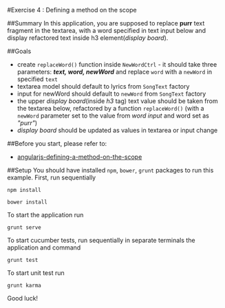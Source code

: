 #Exercise 4 : Defining a method on the scope

##Summary
In this application, you are supposed to replace **purr** text fragment in the textarea, with a word specified in text input below and display refactored 
text inside h3 element(*display board*).

##Goals

* create `replaceWord()` function inside `NewWordCtrl` - it should take three parameters: ***text, word, newWord*** and replace `word` with a `newWord` 
in specified `text`
* textarea model should default to lyrics from `SongText` factory
* input for newWord should default to `newWord` from `SongText` factory 
* the upper *display board*(inside *h3* tag) text value should be taken from the textarea below, refactored by a function `replaceWord()` (with a `newWord` 
parameter set to the value from *word input* and word set as *"purr"*)
* *display board* should be updated as values in textarea or input change

##Before you start, please refer to:
* [angularjs-defining-a-method-on-the-scope](https://egghead.io/lessons/angularjs-defining-a-method-on-the-scope)

##Setup
You should have installed `npm`, `bower`, `grunt`  packages to run this example. First, run sequentially

```
npm install
```

```
bower install
```

To start the application run

```
grunt serve
```

To start cucumber tests, run sequentially in separate terminals the application and command

```
grunt test
```

To start unit test run

```
grunt karma
```

Good luck!

